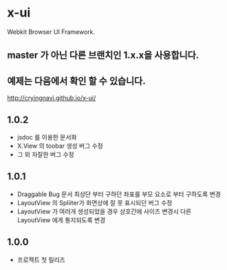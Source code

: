x-ui
====


Webkit Browser UI Framework.

## master 가 아닌 다른 브랜치인 1.x.x을 사용합니다.

## 예제는 다음에서 확인 할 수 있습니다.
http://cryingnavi.github.io/x-ui/


## 1.0.2
+ jsdoc 를 이용한 문서화
+ X.View 의 toobar 생성 버그 수정
+ 그 외 자잘한 버그 수정

## 1.0.1
+ Draggable Bug 문서 최상단 부터 구하던 좌표를 부모 요소로 부터 구하도록 변경
+ LayoutView 의 Spliiter가 화면상에 잘 못 표시되던 버그 수정
+ LayoutView 가 여러개 생성되었을 경우 상호간에 사이즈 변경시 다른 LayoutView 에게 통지되도록 변경

## 1.0.0
+ 프로젝트 첫 릴리즈
